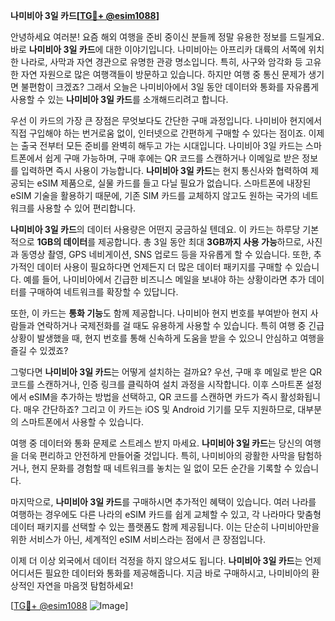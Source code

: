 **나미비아 3일 카드[[TG💪+ @esim1088](https://t.me/s/esim1088)]**

안녕하세요 여러분! 요즘 해외 여행을 준비 중이신 분들께 정말 유용한 정보를 드릴게요. 바로 **나미비아 3일 카드**에 대한 이야기입니다. 나미비아는 아프리카 대륙의 서쪽에 위치한 나라로, 사막과 자연 경관으로 유명한 관광 명소입니다. 특히, 사구와 암각화 등 고유한 자연 자원으로 많은 여행객들이 방문하고 있습니다. 하지만 여행 중 통신 문제가 생기면 불편함이 크겠죠? 그래서 오늘은 나미비아에서 3일 동안 데이터와 통화를 자유롭게 사용할 수 있는 **나미비아 3일 카드**를 소개해드리려고 합니다.

우선 이 카드의 가장 큰 장점은 무엇보다도 간단한 구매 과정입니다. 나미비아 현지에서 직접 구입해야 하는 번거로움 없이, 인터넷으로 간편하게 구매할 수 있다는 점이죠. 이제는 출국 전부터 모든 준비를 완벽히 해두고 가는 시대입니다. 나미비아 3일 카드는 스마트폰에서 쉽게 구매 가능하며, 구매 후에는 QR 코드를 스캔하거나 이메일로 받은 정보를 입력하면 즉시 사용이 가능합니다. **나미비아 3일 카드**는 현지 통신사와 협력하여 제공되는 eSIM 제품으로, 실물 카드를 들고 다닐 필요가 없습니다. 스마트폰에 내장된 eSIM 기술을 활용하기 때문에, 기존 SIM 카드를 교체하지 않고도 원하는 국가의 네트워크를 사용할 수 있어 편리합니다.

**나미비아 3일 카드**의 데이터 사용량은 어떤지 궁금하실 텐데요. 이 카드는 하루당 기본적으로 **1GB의 데이터**를 제공합니다. 총 3일 동안 최대 **3GB까지 사용 가능**하므로, 사진과 동영상 촬영, GPS 네비게이션, SNS 업로드 등을 자유롭게 할 수 있습니다. 또한, 추가적인 데이터 사용이 필요하다면 언제든지 더 많은 데이터 패키지를 구매할 수 있습니다. 예를 들어, 나미비아에서 긴급한 비즈니스 메일을 보내야 하는 상황이라면 추가 데이터를 구매하여 네트워크를 확장할 수 있답니다.

또한, 이 카드는 **통화 기능**도 함께 제공합니다. 나미비아 현지 번호를 부여받아 현지 사람들과 연락하거나 국제전화를 걸 때도 유용하게 사용할 수 있습니다. 특히 여행 중 긴급 상황이 발생했을 때, 현지 번호를 통해 신속하게 도움을 받을 수 있으니 안심하고 여행을 즐길 수 있겠죠?

그렇다면 **나미비아 3일 카드**는 어떻게 설치하는 걸까요? 우선, 구매 후 메일로 받은 QR 코드를 스캔하거나, 인증 링크를 클릭하여 설치 과정을 시작합니다. 이후 스마트폰 설정에서 eSIM을 추가하는 방법을 선택하고, QR 코드를 스캔하면 카드가 즉시 활성화됩니다. 매우 간단하죠? 그리고 이 카드는 iOS 및 Android 기기를 모두 지원하므로, 대부분의 스마트폰에서 사용할 수 있습니다.

여행 중 데이터와 통화 문제로 스트레스 받지 마세요. **나미비아 3일 카드**는 당신의 여행을 더욱 편리하고 안전하게 만들어줄 것입니다. 특히, 나미비아의 광활한 사막을 탐험하거나, 현지 문화를 경험할 때 네트워크를 놓치는 일 없이 모든 순간을 기록할 수 있습니다.

마지막으로, **나미비아 3일 카드**를 구매하시면 추가적인 혜택이 있습니다. 여러 나라를 여행하는 경우에도 다른 나라의 eSIM 카드를 쉽게 교체할 수 있고, 각 나라마다 맞춤형 데이터 패키지를 선택할 수 있는 플랫폼도 함께 제공됩니다. 이는 단순히 나미비아만을 위한 서비스가 아닌, 세계적인 eSIM 서비스라는 점에서 큰 장점입니다.

이제 더 이상 외국에서 데이터 걱정을 하지 않으셔도 됩니다. **나미비아 3일 카드**는 언제 어디서든 필요한 데이터와 통화를 제공해줍니다. 지금 바로 구매하시고, 나미비아의 환상적인 자연을 마음껏 탐험하세요!

[[TG💪+ @esim1088](https://t.me/s/esim1088) ![Image](https://i.postimg.cc/Y0z9fWf4/image.png)]